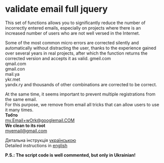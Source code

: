 # validate email full jquery

This set of functions allows you to significantly reduce the number of incorrectly entered emails, especially on projects where there is an increased number of users who are not well versed in the Internet.

Some of the most common micro errors are corrected silently and automatically without distracting the user, thanks to the experience gained over several years in real projects, after which the function returns the corrected version and accepts it as valid.
gmeil.com  
qmail.com  
gmail.con  
mail.ya  
ykr.met  
yandx.ry
and thousands of other combinations are corrected to be correct.  

At the same time, it seems important to prevent multiple registrations from the same email.  
For this purpose, we remove from email all tricks that can allow users to use it many times.  
**Тобто**    
my.Email+wOrk@googlemail.COM  
**We clean to its root**  
myemail@gmail.com  

Детальна інструкція [українською](./README.ua.md)  
Detailed instructions in [english](./README.en.md)  

**P.S.: The script code is well commented, but only in Ukrainian!**  